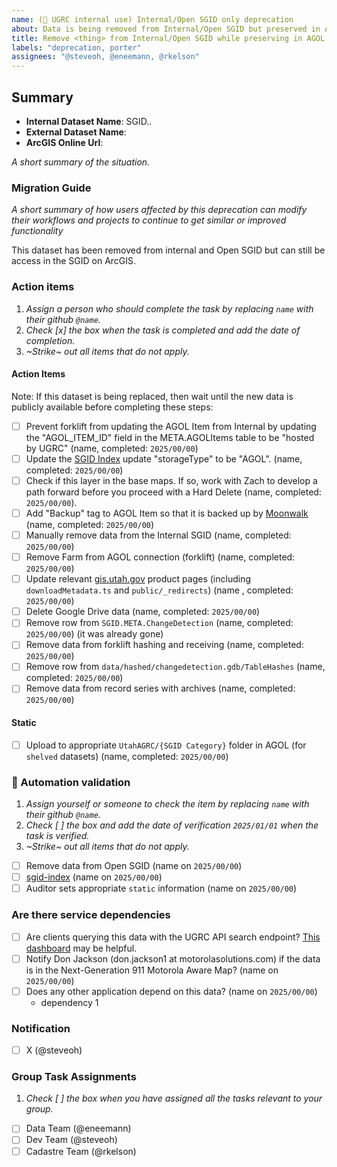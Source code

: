 ```yaml
---
name: (🔐 UGRC internal use) Internal/Open SGID only deprecation
about: Data is being removed from Internal/Open SGID but preserved in AGOL.
title: Remove <thing> from Internal/Open SGID while preserving in AGOL
labels: "deprecation, porter"
assignees: "@steveoh, @eneemann, @rkelson"
---
```


## Summary

<!-- conductor = {"table":""} -->

- **Internal Dataset Name**: SGID.<category>.<dataset>
- **External Dataset Name**:
- **ArcGIS Online Url**:

_A short summary of the situation._

### Migration Guide

_A short summary of how users affected by this deprecation can modify their workflows and projects to continue to get similar or improved functionality_

<!-- this is here to help the writing juices flow. feel free to completely replace this or simply fill in the blanks -->

This dataset has been removed from internal and Open SGID but can still be access in the SGID on ArcGIS.

### Action items

1. _Assign a person who should complete the task by replacing `name` with their github `@name`._
1. _Check [x] the box when the task is completed and add the date of completion._
1. _~Strike~ out all items that do not apply._

#### Action Items

Note: If this dataset is being replaced, then wait until the new data is publicly available before completing these steps:

- [ ] Prevent forklift from updating the AGOL Item from Internal by updating the "AGOL_ITEM_ID" field in the META.AGOLItems table to be "hosted by UGRC" (name, completed: `2025/00/00`)
- [ ] Update the [SGID Index](https://docs.google.com/spreadsheets/d/11ASS7LnxgpnD0jN4utzklREgMf1pcvYjcXcIcESHweQ/edit#gid=1024261148) update "storageType" to be "AGOL". (name, completed: `2025/00/00`)
- [ ] Check if this layer in the base maps. If so, work with Zach to develop a path forward before you proceed with a Hard Delete (name, completed: `2025/00/00`).
- [ ] Add "Backup" tag to AGOL Item so that it is backed up by [Moonwalk](https://github.com/agrc/project-moonwalk) (name, completed: `2025/00/00`)
- [ ] Manually remove data from the Internal SGID (name, completed: `2025/00/00`)
- [ ] Remove Farm from AGOL connection (forklift) (name, completed: `2025/00/00`)
- [ ] Update relevant [gis.utah.gov](https://gis.utah.gov/products/sgid/categories/) product pages (including `downloadMetadata.ts` and `public/_redirects`) (name , completed: `2025/00/00`)
- [ ] Delete Google Drive data (name, completed: `2025/00/00`)
- [ ] Remove row from `SGID.META.ChangeDetection` (name, completed: `2025/00/00`) (it was already gone)
- [ ] Remove data from forklift hashing and receiving (name, completed: `2025/00/00`)
- [ ] Remove row from `data/hashed/changedetection.gdb/TableHashes` (name, completed: `2025/00/00`)
- [ ] Remove data from record series with archives (name, completed: `2025/00/00`)

#### Static

- [ ] Upload to appropriate `UtahAGRC/{SGID Category}` folder in AGOL (for `shelved` datasets) (name, completed: `2025/00/00`)

### :robot: Automation validation

1. _Assign yourself or someone to check the item by replacing `name` with their github `@name`._
1. _Check [ ] the box and add the date of verification `2025/01/01` when the task is verified._
1. _~Strike~ out all items that do not apply._

- [ ] Remove data from Open SGID (name on `2025/00/00`)
- [ ] [sgid-index](https://gis.utah.gov/products/sgid/sgid-index/) (name on `2025/00/00`)
- [ ] Auditor sets appropriate `static` information (name on `2025/00/00`)

### Are there service dependencies

- [ ] Are clients querying this data with the UGRC API search endpoint? [This dashboard](https://lookerstudio.google.com/reporting/fbfcf1d5-e9c2-4b8a-94ae-9529d5d0bbef/page/p_7k74ao7wjd) may be helpful.
- [ ] Notify Don Jackson (don.jackson1 at motorolasolutions.com) if the data is in the Next-Generation 911 Motorola Aware Map? (name on `2025/00/00`)
- [ ] Does any other application depend on this data? (name on `2025/00/00`)
  - dependency 1

### Notification

- [ ] X (@steveoh)

### Group Task Assignments

1. _Check [ ] the box when you have assigned all the tasks relevant to your group._

- [ ] Data Team (@eneemann)
- [ ] Dev Team (@steveoh)
- [ ] Cadastre Team (@rkelson)
